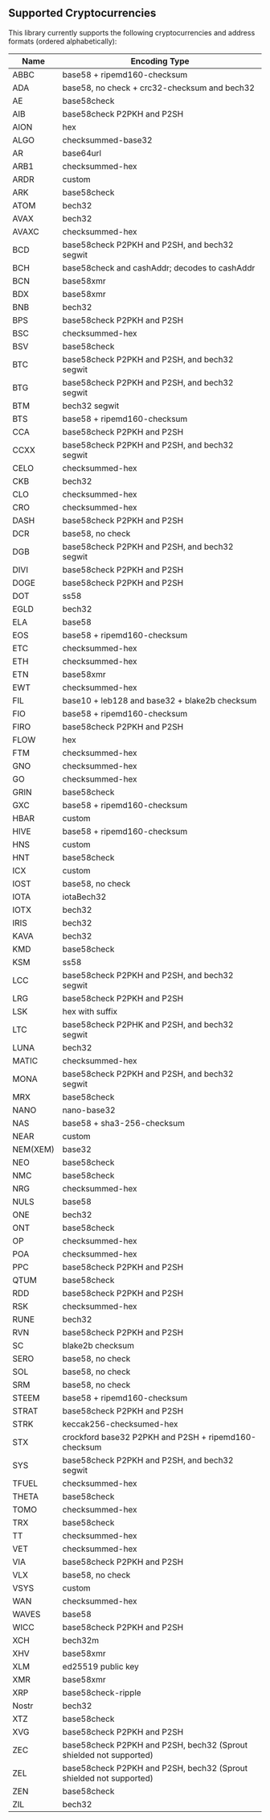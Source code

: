 ## Supported Cryptocurrencies

This library currently supports the following cryptocurrencies and address formats (ordered alphabetically):

| Name     | Encoding Type                                                      |
| -------- | ------------------------------------------------------------------ |
| ABBC     | base58 + ripemd160-checksum                                        |
| ADA      | base58, no check + crc32-checksum and bech32                       |
| AE       | base58check                                                        |
| AIB      | base58check P2PKH and P2SH                                         |
| AION     | hex                                                                |
| ALGO     | checksummed-base32                                                 |
| AR       | base64url                                                          |
| ARB1     | checksummed-hex                                                    |
| ARDR     | custom                                                             |
| ARK      | base58check                                                        |
| ATOM     | bech32                                                             |
| AVAX     | bech32                                                             |
| AVAXC    | checksummed-hex                                                    |
| BCD      | base58check P2PKH and P2SH, and bech32 segwit                      |
| BCH      | base58check and cashAddr; decodes to cashAddr                      |
| BCN      | base58xmr                                                          |
| BDX      | base58xmr                                                          |
| BNB      | bech32                                                             |
| BPS      | base58check P2PKH and P2SH                                         |
| BSC      | checksummed-hex                                                    |
| BSV      | base58check                                                        |
| BTC      | base58check P2PKH and P2SH, and bech32 segwit                      |
| BTG      | base58check P2PKH and P2SH, and bech32 segwit                      |
| BTM      | bech32 segwit                                                      |
| BTS      | base58 + ripemd160-checksum                                        |
| CCA      | base58check P2PKH and P2SH                                         |
| CCXX     | base58check P2PKH and P2SH, and bech32 segwit                      |
| CELO     | checksummed-hex                                                    |
| CKB      | bech32                                                             |
| CLO      | checksummed-hex                                                    |
| CRO      | checksummed-hex                                                    |
| DASH     | base58check P2PKH and P2SH                                         |
| DCR      | base58, no check                                                   |
| DGB      | base58check P2PKH and P2SH, and bech32 segwit                      |
| DIVI     | base58check P2PKH and P2SH                                         |
| DOGE     | base58check P2PKH and P2SH                                         |
| DOT      | ss58                                                               |
| EGLD     | bech32                                                             |
| ELA      | base58                                                             |
| EOS      | base58 + ripemd160-checksum                                        |
| ETC      | checksummed-hex                                                    |
| ETH      | checksummed-hex                                                    |
| ETN      | base58xmr                                                          |
| EWT      | checksummed-hex                                                    |
| FIL      | base10 + leb128 and base32 + blake2b checksum                      |
| FIO      | base58 + ripemd160-checksum                                        |
| FIRO     | base58check P2PKH and P2SH                                         |
| FLOW     | hex                                                                |
| FTM      | checksummed-hex                                                    |
| GNO      | checksummed-hex                                                    |
| GO       | checksummed-hex                                                    |
| GRIN     | base58check                                                        |
| GXC      | base58 + ripemd160-checksum                                        |
| HBAR     | custom                                                             |
| HIVE     | base58 + ripemd160-checksum                                        |
| HNS      | custom                                                             |
| HNT      | base58check                                                        |
| ICX      | custom                                                             |
| IOST     | base58, no check                                                   |
| IOTA     | iotaBech32                                                         |
| IOTX     | bech32                                                             |
| IRIS     | bech32                                                             |
| KAVA     | bech32                                                             |
| KMD      | base58check                                                        |
| KSM      | ss58                                                               |
| LCC      | base58check P2PKH and P2SH, and bech32 segwit                      |
| LRG      | base58check P2PKH and P2SH                                         |
| LSK      | hex with suffix                                                    |
| LTC      | base58check P2PHK and P2SH, and bech32 segwit                      |
| LUNA     | bech32                                                             |
| MATIC    | checksummed-hex                                                    |
| MONA     | base58check P2PKH and P2SH, and bech32 segwit                      |
| MRX      | base58check                                                        |
| NANO     | nano-base32                                                        |
| NAS      | base58 + sha3-256-checksum                                         |
| NEAR     | custom                                                             |
| NEM(XEM) | base32                                                             |
| NEO      | base58check                                                        |
| NMC      | base58check                                                        |
| NRG      | checksummed-hex                                                    |
| NULS     | base58                                                             |
| ONE      | bech32                                                             |
| ONT      | base58check                                                        |
| OP       | checksummed-hex                                                    |
| POA      | checksummed-hex                                                    |
| PPC      | base58check P2PKH and P2SH                                         |
| QTUM     | base58check                                                        |
| RDD      | base58check P2PKH and P2SH                                         |
| RSK      | checksummed-hex                                                    |
| RUNE     | bech32                                                             |
| RVN      | base58check P2PKH and P2SH                                         |
| SC       | blake2b checksum                                                   |
| SERO     | base58, no check                                                   |
| SOL      | base58, no check                                                   |
| SRM      | base58, no check                                                   |
| STEEM    | base58 + ripemd160-checksum                                        |
| STRAT    | base58check P2PKH and P2SH                                         |
| STRK     | keccak256-checksumed-hex                                           |
| STX      | crockford base32 P2PKH and P2SH + ripemd160-checksum               |
| SYS      | base58check P2PKH and P2SH, and bech32 segwit                      |
| TFUEL    | checksummed-hex                                                    |
| THETA    | base58check                                                        |
| TOMO     | checksummed-hex                                                    |
| TRX      | base58check                                                        |
| TT       | checksummed-hex                                                    |
| VET      | checksummed-hex                                                    |
| VIA      | base58check P2PKH and P2SH                                         |
| VLX      | base58, no check                                                   |
| VSYS     | custom                                                             |
| WAN      | checksummed-hex                                                    |
| WAVES    | base58                                                             |
| WICC     | base58check P2PKH and P2SH                                         |
| XCH      | bech32m                                                            |
| XHV      | base58xmr                                                          |
| XLM      | ed25519 public key                                                 |
| XMR      | base58xmr                                                          |
| XRP      | base58check-ripple                                                 |
| Nostr    | bech32                                                             |
| XTZ      | base58check                                                        |
| XVG      | base58check P2PKH and P2SH                                         |
| ZEC      | base58check P2PKH and P2SH, bech32 (Sprout shielded not supported) |
| ZEL      | base58check P2PKH and P2SH, bech32 (Sprout shielded not supported) |
| ZEN      | base58check                                                        |
| ZIL      | bech32                                                             |
